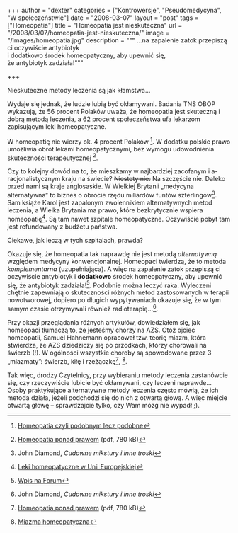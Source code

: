 +++
author = "dexter"
categories = ["Kontrowersje", "Pseudomedycyna", "W społeczeństwie"]
date = "2008-03-07"
layout = "post"
tags = ["Homeopatia"]
title = "Homeopatia jest nieskuteczna"
url = "/2008/03/07/homeopatia-jest-nieskuteczna/"
image = "/images/homeopatia.jpg"
description = """
…na zapalenie zatok przepiszą ci oczywiście antybiotyk \
i dodatkowo środek homeopatyczny, aby upewnić się, \
że antybiotyk zadziała!"""

+++

Nieskuteczne metody leczenia są jak kłamstwa&#8230;

Wydaje się jednak, że ludzie lubią być okłamywani. Badania TNS OBOP wykazują, że
56 procent Polaków uważa, że homeopatia jest skuteczną i dobrą metodą leczenia,
a 62 procent społeczeństwa ufa lekarzom zapisującym leki homeopatyczne.

<!--more-->

W homeopatię nie wierzy ok. 4 procent Polaków [^1]. W dodatku polskie prawo
umożliwia obrót lekami homeopatycznymi, bez wymogu udowodnienia skuteczności
terapeutycznej [^2].

Czy to kolejny dowód na to, że mieszkamy w najbardziej zacofanym i
a-racjonalistycznym kraju na świecie? <del>Niestety nie.</del> Na szczęście nie.
Daleko przed nami są kraje anglosaskie. W Wielkiej Brytanii &#8222;medycyna
alternatywna&#8221; to biznes o obrocie rzędu miliardów funtów szterlingów[^3].
Sam książe Karol jest zapalonym zwolennikiem alternatywnych metod leczenia, a
Wielka Brytania ma prawo, które bezkrytycznie wspiera homeopatię[^4]. Są tam
nawet szpitale homeopatyczne. Oczywiście pobyt tam jest refundowany z budżetu
państwa.

Ciekawe, jak leczą w tych szpitalach, prawda?

Okazuje się, że homeopatia tak naprawdę nie jest metodą _alternatywną_ względem
medycyny konwencjonalnej. Homeopaci twierdzą, że to metoda _komplementarna_
(uzupełniająca). A więc na zapalenie zatok przepiszą ci oczywiście antybiotyk i
**dodatkowo** środek homeopatyczny, aby upewnić się, że antybiotyk
zadziała![^5]. Podobnie można leczyć raka. Wyleczeni chętnie zapewniają o
skuteczności różnych metod zastosowanych w terapii nowotworowej, dopiero po
długich wypytywaniach okazuje się, że w tym samym czasie otrzymywali również
radioterapię&#8230;[^3].

Przy okazji przeglądania różnych artykułów, dowiedziałem się, jak homeopaci
tłumaczą to, że jesteśmy chorzy na AZS. Otóż ojciec homeopatii, Samuel Hahnemann
opracował tzw. teorię miazm, która stwierdza, że AZS dziedziczy się po
przodkach, którzy chorowali na świerzb (!). W ogólności wszystkie choroby są
spowodowane przez 3 &#8222;miazmaty&#8221;: świerzb, kiłę i rzeżączkę[^2], [^6].

Tak więc, drodzy Czytelnicy, przy wybieraniu metody leczenia zastanówcie się,
czy rzeczywiście lubicie być okłamywani, czy leczeni naprawdę&#8230; Osoby
praktykujące alternatywne metody leczenia często mówią, że ich metoda działa,
jeżeli podchodzi się do nich z otwartą głową. A więc miejcie otwartą głowę
&#8211; sprawdzajcie tylko, czy Wam mózg nie wypadł ;).

  [^1]: [Homeopatia czyli podobnym lecz podobne][ref1] 
  [^2]: [Homeopatia ponad prawem][ref2] (pdf, 780 kB)
  [^3]: John Diamond, _Cudowne mikstury i inne troski_
  [^4]: [Leki homeopatyczne w Unii Europejskiej][ref4]
  [^5]: [Wpis na Forum][ref5]
  [^6]: [Miazma homeopatyczna][ref6]

 [ref1]: https://web.archive.org/web/20080415200136/http://www.informacje.farmacja.pl/rec-act-wiecej-id-5417.html
 [ref2]: https://web.archive.org/web/20080415200136/http://www.sluzbazdrowia.com.pl/pdf/3556_raport-homeopatia.pdf
 [ref4]: https://web.archive.org/web/20080415200136/http://www.homeoterapia.pl/lekarze/homeopatia_ue2.htm
 [ref5]: http://www.atopowe-zapalenie.pl/forum/viewtopic.php?p=70312#70312
 [ref6]: http://pl.wikipedia.org/wiki/Miazma_homeopatyczna
